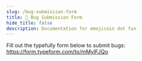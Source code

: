 ```yaml
---
slug: /bug-submission-form
title: 🐞 Bug Submission Form
hide_title: false
description: Documentation for emojicoin dot fun
---
```


Fill out the typefully form below to submit bugs: <https://form.typeform.com/to/mMylFJQo>
